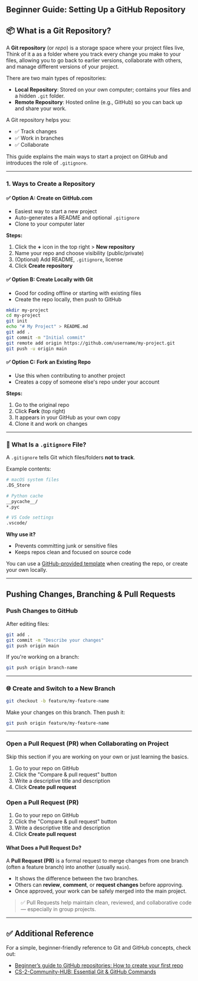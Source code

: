 ## Beginner Guide: Setting Up a GitHub Repository

## 📦 What is a Git Repository?

A **Git repository** (or *repo*) is a storage space where your project files live, Think of it a as a folder where you track every change you make to your files, allowing you to go back to earlier versions, collaborate with others, and manage different versions of your project.

There are two main types of repositories:

- **Local Repository**: Stored on your own computer; contains your files and a hidden `.git` folder.
- **Remote Repository**: Hosted online (e.g., GitHub) so you can back up and share your work.

A Git repository helps you:
- ✅ Track changes
- ✅ Work in branches
- ✅ Collaborate 

This guide explains the main ways to start a project on GitHub and introduces the role of `.gitignore`.

---

###  1. Ways to Create a Repository

#### ✅ Option A: Create on GitHub.com

- Easiest way to start a new project
- Auto-generates a README and optional `.gitignore`
- Clone to your computer later

**Steps:**

1. Click the **+** icon in the top right > **New repository**
2. Name your repo and choose visibility (public/private)
3. (Optional) Add README, `.gitignore`, license
4. Click **Create repository**

#### ✅ Option B: Create Locally with Git

- Good for coding offline or starting with existing files
- Create the repo locally, then push to GitHub

```bash
mkdir my-project
cd my-project
git init
echo "# My Project" > README.md
git add .
git commit -m "Initial commit"
git remote add origin https://github.com/username/my-project.git
git push -u origin main
```

#### ✅ Option C: Fork an Existing Repo

- Use this when contributing to another project
- Creates a copy of someone else's repo under your account

**Steps:**

1. Go to the original repo
2. Click **Fork** (top right)
3. It appears in your GitHub as your own copy
4. Clone it and work on changes

---

### 📂 What Is a `.gitignore` File?

A `.gitignore` tells Git which files/folders **not to track**.

Example contents:

```bash
# macOS system files
.DS_Store

# Python cache
__pycache__/
*.pyc

# VS Code settings
.vscode/
```

**Why use it?**

- Prevents committing junk or sensitive files
- Keeps repos clean and focused on source code

You can use a [GitHub-provided template](https://github.com/github/gitignore) when creating the repo, or create your own locally.

---
## Pushing Changes, Branching & Pull Requests

### Push Changes to GitHub

After editing files:

```bash
git add .
git commit -m "Describe your changes"
git push origin main
```

If you're working on a branch:

```bash
git push origin branch-name
```

---

### 🌐 Create and Switch to a New Branch

```bash
git checkout -b feature/my-feature-name
```

Make your changes on this branch. Then push it:

```bash
git push origin feature/my-feature-name
```

---

### Open a Pull Request (PR) when Collaborating on Project 
Skip this section if you are working on your own or just learning the basics.


1. Go to your repo on GitHub
2. Click the "Compare & pull request" button
3. Write a descriptive title and description
4. Click **Create pull request**

###  Open a Pull Request (PR)

1. Go to your repo on GitHub
2. Click the "Compare & pull request" button
3. Write a descriptive title and description
4. Click **Create pull request**



####  What Does a Pull Request Do?

A **Pull Request (PR)** is a formal request to merge changes from one branch (often a feature branch) into another (usually `main`).

- It shows the difference between the two branches.
- Others can **review**, **comment**, or **request changes** before approving.
- Once approved, your work can be safely merged into the main project.

> ✅ Pull Requests help maintain clean, reviewed, and collaborative code — especially in group projects.

---

## ✅ Additional Reference

For a simple, beginner-friendly reference to Git and GitHub concepts, check out:

- [Beginner’s guide to GitHub repositories: How to create your first repo](https://github.blog/developer-skills/github/beginners-guide-to-github-repositories-how-to-create-your-first-repo/)
- [CS-2-Community-HUB: Essential Git & GitHub Commands
](https://github.com/CS-2-Community-HUB/resources/blob/main/tools/git_github/Git_GitHub_Cheat_Sheet.md)
  
  
 



